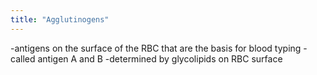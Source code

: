 ```yaml
---
title: "Agglutinogens"
---
```

-antigens on the surface of the RBC that are the basis for blood typing
-called antigen A and B
-determined by glycolipids on RBC surface

